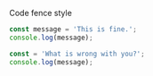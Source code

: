 Code fence style

```js
const message = 'This is fine.';
console.log(message);
```

~~~js
const = 'What is wrong with you?';
console.log(message);
~~~
